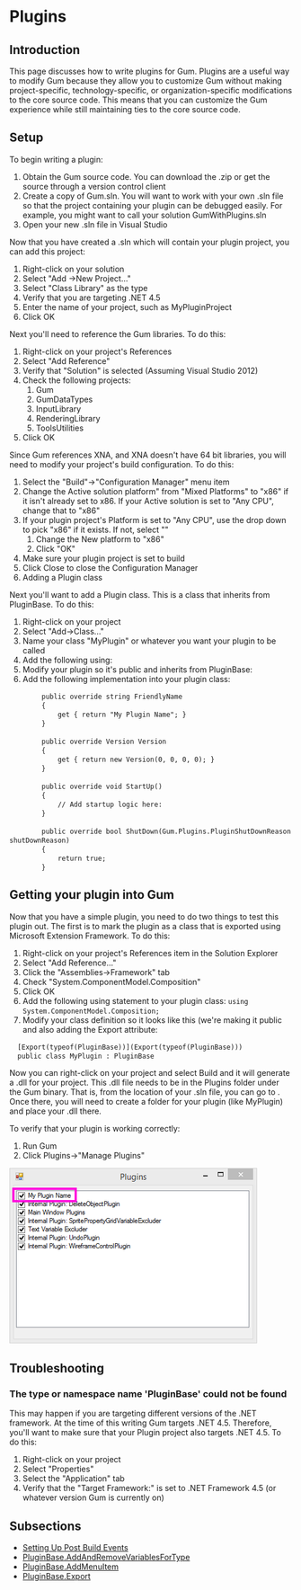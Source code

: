 # Plugins

## Introduction

This page discusses how to write plugins for Gum. Plugins are a useful way to modify Gum because they allow you to customize Gum without making project-specific, technology-specific, or organization-specific modifications to the core source code. This means that you can customize the Gum experience while still maintaining ties to the core source code.

## Setup

To begin writing a plugin:

1. Obtain the Gum source code. You can download the .zip or get the source through a version control client
2. Create a copy of Gum.sln. You will want to work with your own .sln file so that the project containing your plugin can be debugged easily. For example, you might want to call your solution GumWithPlugins.sln
3. Open your new .sln file in Visual Studio

Now that you have created a .sln which will contain your plugin project, you can add this project:

1. Right-click on your solution
2. Select "Add ->New Project..."
3. Select "Class Library" as the type
4. Verify that you are targeting .NET 4.5
5. Enter the name of your project, such as MyPluginProject
6. Click OK

Next you'll need to reference the Gum libraries. To do this:

1. Right-click on your project's References
2. Select "Add Reference"
3. Verify that "Solution" is selected (Assuming Visual Studio 2012)
4. Check the following projects:
   1. Gum
   2. GumDataTypes
   3. InputLibrary
   4. RenderingLibrary
   5. ToolsUtilities
5. Click OK

Since Gum references XNA, and XNA doesn't have 64 bit libraries, you will need to modify your project's build configuration. To do this:

1. Select the "Build"->"Configuration Manager" menu item
2. Change the Active solution platform" from "Mixed Platforms" to "x86" if it isn't already set to x86. If your Active solution is set to "Any CPU", change that to "x86"
3. If your plugin project's Platform is set to "Any CPU", use the drop down to pick "x86" if it exists. If not, select ""
   1. Change the New platform to "x86"
   2. Click "OK"
4. Make sure your plugin project is set to build
5. Click Close to close the Configuration Manager
6. Adding a Plugin class

Next you'll want to add a Plugin class. This is a class that inherits from PluginBase. To do this:

1. Right-click on your project
2. Select "Add->Class..."
3. Name your class "MyPlugin" or whatever you want your plugin to be called
4. Add the following using:
5. Modify your plugin so it's public and inherits from PluginBase:
6. Add the following implementation into your plugin class:

```
        public override string FriendlyName
        {
            get { return "My Plugin Name"; }
        }

        public override Version Version
        {
            get { return new Version(0, 0, 0, 0); }
        }

        public override void StartUp()
        {
            // Add startup logic here:
        }

        public override bool ShutDown(Gum.Plugins.PluginShutDownReason shutDownReason)
        {
            return true;
        }
```

## Getting your plugin into Gum

Now that you have a simple plugin, you need to do two things to test this plugin out. The first is to mark the plugin as a class that is exported using Microsoft Extension Framework. To do this:

1. Right-click on your project's References item in the Solution Explorer
2. Select "Add Reference..."
3. Click the "Assemblies->Framework" tab
4. Check "System.ComponentModel.Composition"
5. Click OK
6. Add the following using statement to your plugin class: `using System.ComponentModel.Composition;`
7. Modify your class definition so it looks like this (we're making it public and also adding the Export attribute:

```
  [Export(typeof(PluginBase))](Export(typeof(PluginBase)))
  public class MyPlugin : PluginBase
```

Now you can right-click on your project and select Build and it will generate a .dll for your project. This .dll file needs to be in the Plugins folder under the Gum binary. That is, from the location of your .sln file, you can go to . Once there, you will need to create a folder for your plugin (like MyPlugin) and place your .dll there.

To verify that your plugin is working correctly:

1. Run Gum
2. Click Plugins->"Manage Plugins"

![](../.gitbook/assets/MyPluginName.png)

## Troubleshooting

### The type or namespace name 'PluginBase' could not be found

This may happen if you are targeting different versions of the .NET framework. At the time of this writing Gum targets .NET 4.5. Therefore, you'll want to make sure that your Plugin project also targets .NET 4.5. To do this:

1. Right-click on your project
2. Select "Properties"
3. Select the "Application" tab
4. Verify that the "Target Framework:" is set to .NET Framework 4.5 (or whatever version Gum is currently on)

## Subsections

* [Setting Up Post Build Events](https://github.com/vchelaru/Gum/tree/8c293a405185cca0e819b810220de684b436daf9/docs/Plugins/Setting%20Up%20Post%20Build%20Events/README.md)
* [PluginBase.AddAndRemoveVariablesForType](https://github.com/vchelaru/Gum/tree/8c293a405185cca0e819b810220de684b436daf9/docs/Plugins/PluginBase.AddAndRemoveVariablesForType)
* [PluginBase.AddMenuItem](https://github.com/vchelaru/Gum/tree/8c293a405185cca0e819b810220de684b436daf9/docs/Plugins/PluginBase.AddMenuItem)
* [PluginBase.Export](https://github.com/vchelaru/Gum/tree/8c293a405185cca0e819b810220de684b436daf9/docs/Plugins/PluginBase.Export)
